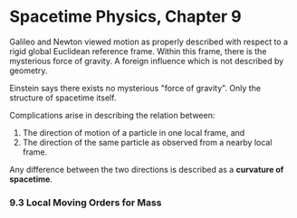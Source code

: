 # Spacetime Physics, Chapter 9

Galileo and Newton viewed motion as properly described with respect to a rigid
global Euclidean reference frame. Within this frame, there is the mysterious
force of gravity. A foreign influence which is not described by geometry.

Einstein says there exists no mysterious "force of gravity". Only the structure
of spacetime itself.

Complications arise in describing the relation between:

1. The direction of motion of a particle in one local frame, and
2. The direction of the same particle as observed from a nearby local frame.

Any difference between the two directions is described as a **curvature of spacetime**.

### 9.3 Local Moving Orders for Mass
